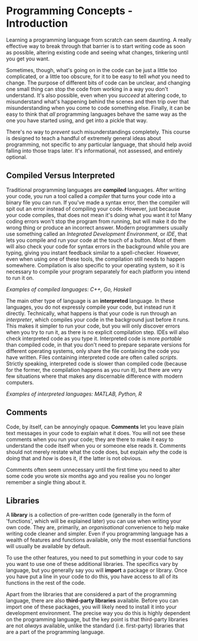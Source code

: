 # Programming Concepts - Introduction

Learning a programming language from scratch can seem daunting. A really effective way to break through that barrier is to start writing code as soon as possible, altering existing code and seeing what changes, tinkering until you get you want.

Sometimes, though, what's going on in the code can be just a little too complicated, or a little too obscure, for it to be easy to tell *what* you need to change. The purpose of different bits of code can be unclear, and changing one small thing can stop the code from working in a way you don't understand. It's also possible, even when you *succeed* at altering code, to misunderstand what's happening behind the scenes and then trip over that misunderstanding when you come to code something else. Finally, it can be easy to think that *all* programming languages behave the same way as the one you have started using, and get into a pickle that way.

There's no way to *prevent* such misunderstandings completely. This course is designed to teach a handful of extremely general ideas about programming, not specific to any particular language, that should help avoid falling into those traps later. It's informational, not assessed, and entirely optional.

## Compiled Versus Interpreted

Traditional programming languages are **compiled** languages. After writing your code, you run a tool called a *compiler* that turns your code into a binary file you can run. If you've made a syntax error, then the compiler will spit out an error instead of compiling your code. However, just because your code compiles, that does not mean it's doing what you want it to! Many coding errors won't stop the program from running, but will make it do the wrong thing or produce an incorrect answer. Modern programmers usually use something called an *Integrated Development Environment*, or *IDE*, that lets you compile and run your code at the touch of a button. Most of them will also check your code for syntax errors in the background while you are typing, giving you instant feedback similar to a spell-checker. However, even when using one of these tools, the compilation still needs to happen somewhere. Compilation is also specific to your operating system, so it is necessary to compile your program separately for each platform you intend to run it on.

*Examples of compiled languages: C++, Go, Haskell*

The main other type of language is an **interpreted** language. In these languages, you do not expressly compile your code, but instead run it directly. Technically, what happens is that your code is run through an *interpreter*, which compiles your code in the background just before it runs. This makes it simpler to run your code, but you will only discover errors when you try to run it, as there is no explicit compilation step. IDEs will also check interpreted code as you type it. Interpreted code is more *portable* than compiled code, in that you don't need to prepare separate versions for different operating systems, only share the file containing the code you have written. Files containing interpreted code are often called *scripts*. Strictly speaking, interpreted code is slower than compiled code (because for the former, the compilation happens as you run it), but there are very few situations where that makes any discernable difference with modern computers.

*Examples of interpreted languages: MATLAB, Python, R*

## Comments

Code, by itself, can be annoyingly opaque. **Comments** let you leave plain text messages in your code to explain what it does. You will not see these comments when you run your code; they are there to make it easy to understand the code itself when you or someone else reads it. Comments should not merely restate what the code does, but explain *why* the code is doing that and *how* is does it, if the latter is not obvious.

Comments often seem unnecessary until the first time you need to alter some code you wrote six months ago and you realise you no longer remember a single thing about it.

## Libraries

A **library** is a collection of pre-written code (generally in the form of 'functions', which will be explained later) you can use when writing your own code. They are, primarily, an *organisational* convenience to help make writing code cleaner and simpler. Even if you programming language has a wealth of features and functions available, only the most essential functions will usually be available by default.

To use the other features, you need to put something in your code to say you want to use one of these additional libraries. The specifics vary by language, but you generally say you will **import** a package or library. Once you have put a line in your code to do this, you have access to all of its functions in the rest of the code.

Apart from the libraries that are considered a part of the programming language, there are also **third-party libraries** available. Before you can import one of these packages, you will likely need to install it into your development environment. The precise way you do this is highly dependent on the programming language, but the key point is that third-party libraries are not *always* available, unlike the standard (i.e. first-party) libraries that are a part of the programming language.

